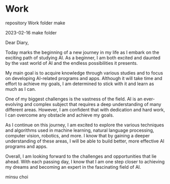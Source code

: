 # Work
repository Work folder make

2023-02-16 make folder

Dear Diary,

Today marks the beginning of a new journey in my life as I embark on the exciting path of studying AI. As a beginner, I am both excited and daunted by the vast world of AI and the endless possibilities it presents.

My main goal is to acquire knowledge through various studies and to focus on developing AI-related programs and apps. Although it will take time and effort to achieve my goals, I am determined to stick with it and learn as much as I can.

One of my biggest challenges is the vastness of the field. AI is an ever-evolving and complex subject that requires a deep understanding of many different areas. However, I am confident that with dedication and hard work, I can overcome any obstacle and achieve my goals.

As I continue on this journey, I am excited to explore the various techniques and algorithms used in machine learning, natural language processing, computer vision, robotics, and more. I know that by gaining a deeper understanding of these areas, I will be able to build better, more effective AI programs and apps.

Overall, I am looking forward to the challenges and opportunities that lie ahead. With each passing day, I know that I am one step closer to achieving my dreams and becoming an expert in the fascinating field of AI.


minsu choi